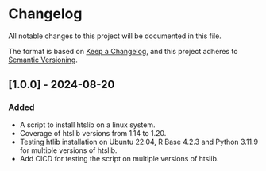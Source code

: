 # Changelog
All notable changes to this project will be documented in this file.

The format is based on [Keep a Changelog](https://keepachangelog.com/en/1.0.0/),
and this project adheres to [Semantic Versioning](https://semver.org/spec/v2.0.0.html).


## [1.0.0] - 2024-08-20
### Added
- A script to install htslib on a linux system.
- Coverage of htslib versions from 1.14 to 1.20.
- Testing htlib installation on Ubuntu 22.04, R Base 4.2.3 and Python 3.11.9 for multiple versions of htslib.
- Add CICD for testing the script on multiple versions of htslib.